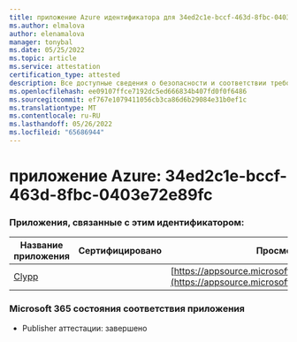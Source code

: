 ```yaml
---
title: приложение Azure идентификатора для 34ed2c1e-bccf-463d-8fbc-0403e72e89fc
ms.author: elmalova
author: elenamalova
manager: tonybal
ms.date: 05/25/2022
ms.topic: article
ms.service: attestation
certification_type: attested
description: Все доступные сведения о безопасности и соответствии требованиям для 34ed2c1e-bccf-463d-8fbc-0403e72e89fc.
ms.openlocfilehash: ee09107ffce7192dc5ed666834b407fd0f0f6486
ms.sourcegitcommit: ef767e1079411056cb3ca86d6b29084e31b0ef1c
ms.translationtype: MT
ms.contentlocale: ru-RU
ms.lasthandoff: 05/26/2022
ms.locfileid: "65686944"
---
```

# <a name="azure-app-id-34ed2c1e-bccf-463d-8fbc-0403e72e89fc"></a>приложение Azure: 34ed2c1e-bccf-463d-8fbc-0403e72e89fc


### <a name="apps-associated-with-this-id"></a>Приложения, связанные с этим идентификатором:
| **Название приложения** | **Сертифицировано** | **Просмотр в AppSource** |
|--------------|---------------|-----------------------|
| [Clypp](../forward/WA200003621.md) |  | [https://appsource.microsoft.com/product/office/WA200003621](https://appsource.microsoft.com/product/office/WA200003621) |

### <a name="microsoft-365-app-compliance-status"></a>Microsoft 365 состояния соответствия приложения
- Publisher аттестации: завершено
